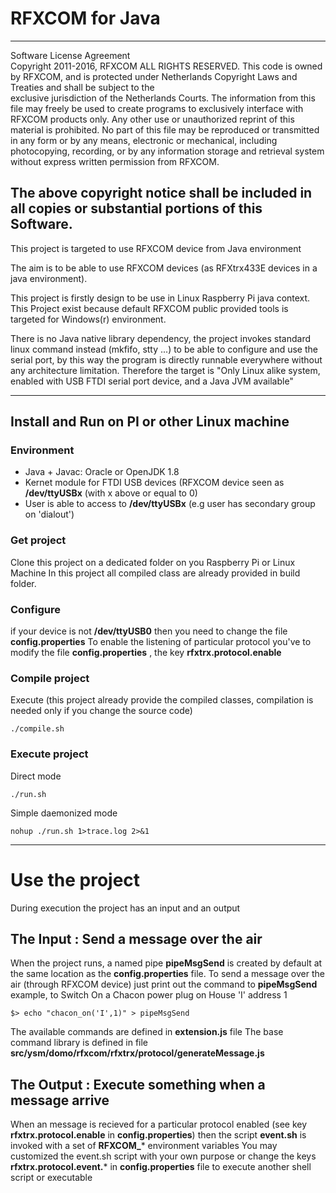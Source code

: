 # RFXCOM for Java

----------------------------------------------------------------------------                      
Software License Agreement                       
 Copyright 2011-2016, RFXCOM 
 ALL RIGHTS RESERVED. This code is owned by RFXCOM, and is protected under 
 Netherlands Copyright Laws and Treaties and shall be subject to the  
 exclusive jurisdiction of the Netherlands Courts. The information from this 
 file may freely be used to create programs to exclusively interface with 
 RFXCOM products only. Any other use or unauthorized reprint of this material 
 is prohibited. No part of this file may be reproduced or transmitted in 
 any form or by any means, electronic or mechanical, including photocopying, 
 recording, or by any information storage and retrieval system without 
 express written permission from RFXCOM. 
 
 The above copyright notice shall be included in all copies or substantial 
 portions of this Software. 
----------------------------------------------------------------------------- 

This project is targeted to use RFXCOM device from Java environment

The aim is to be able to use RFXCOM devices (as RFXtrx433E devices in a java environment).

 This project is firstly design to be use in Linux Raspberry Pi java context.
 This Project exist because default RFXCOM public provided tools is targeted for Windows(r) environment.
 
 There is no Java native library dependency, the project invokes standard linux command instead (mkfifo, stty ...) to be able to configure and use the serial port, by this way the program is directly runnable everywhere without any architecture limitation. Therefore the target is "Only Linux alike system, enabled with USB FTDI serial port device, and a Java JVM available"
 
----------------------------------------------------------------------------                      
## Install and Run on PI or other Linux machine

### Environment
- Java + Javac: Oracle or OpenJDK 1.8
- Kernet module for FTDI USB devices (RFXCOM device seen as **/dev/ttyUSBx**  (with x above or equal to 0)
- User is able to access to **/dev/ttyUSBx** (e.g user has secondary group on 'dialout')

### Get project
Clone this project on a dedicated folder on you Raspberry Pi or Linux Machine
In this project all compiled class are already provided in build folder.

### Configure
if your device is not **/dev/ttyUSB0** then you need to change the file **config.properties**
To enable the listening of particular protocol you've to modify the file **config.properties** , the key **rfxtrx.protocol.enable**

### Compile project
Execute (this project already provide the compiled classes, compilation is needed only if you change the source code)

    ./compile.sh

### Execute project

Direct mode

    ./run.sh

Simple daemonized mode

    nohup ./run.sh 1>trace.log 2>&1


------    
# Use the project

During execution the project has an input and an output
## The Input : Send a message over the air
When the project runs, a named pipe **pipeMsgSend** is created by default at the same location as the **config.properties** file.
To send a message over the air (through RFXCOM device)
just print out the command to **pipeMsgSend**
example, to Switch On a Chacon power plug on House 'I' address 1

    $> echo "chacon_on('I',1)" > pipeMsgSend

The available commands are defined in **extension.js** file
The base command library is defined in file **src/ysm/domo/rfxcom/rfxtrx/protocol/generateMessage.js**

## The Output : Execute something when a message arrive
When an message is recieved for a particular protocol enabled (see key **rfxtrx.protocol.enable** in **config.properties**) then the script **event.sh** is invoked with a set of **RFXCOM_*** environment variables
You may customized the event.sh script with your own purpose or change the keys **rfxtrx.protocol.event.*** in **config.properties** file to execute another shell script or executable


